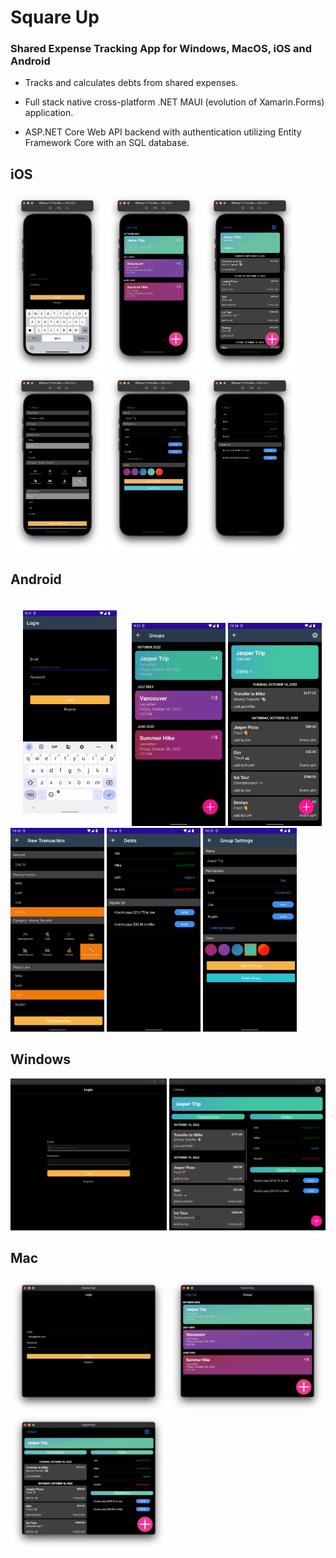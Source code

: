 # Square Up 
### Shared Expense Tracking App for Windows, MacOS, iOS and Android

- Tracks and calculates debts from shared expenses.

- Full stack native cross-platform .NET MAUI (evolution of Xamarin.Forms) application.

- ASP.NET Core Web API backend with authentication utilizing Entity Framework Core with an SQL database.

## iOS
<div>
<img src="https://github.com/mikegreber/SquareUp/blob/master/Screenshots/ios-1.png" alt="drawing" width="150"/>
<img src="https://github.com/mikegreber/SquareUp/blob/master/Screenshots/ios-2.png" alt="drawing" width="150"/>
<img src="https://github.com/mikegreber/SquareUp/blob/master/Screenshots/ios-3.png" alt="drawing" width="150"/>
<img src="https://github.com/mikegreber/SquareUp/blob/master/Screenshots/ios-4.png" alt="drawing" width="150"/>
<img src="https://github.com/mikegreber/SquareUp/blob/master/Screenshots/ios-5.png" alt="drawing" width="150"/>
<img src="https://github.com/mikegreber/SquareUp/blob/master/Screenshots/ios-6.png" alt="drawing" width="150"/>
</div>

## Android
<div>
<img src="https://github.com/mikegreber/SquareUp/blob/master/Screenshots/android-2.png" style="margin:20px;" alt="drawing" width="150"/>
<img src="https://github.com/mikegreber/SquareUp/blob/master/Screenshots/android-3.png" alt="drawing" width="150"/>
<img src="https://github.com/mikegreber/SquareUp/blob/master/Screenshots/android-4.png" alt="drawing" width="150"/>
<img src="https://github.com/mikegreber/SquareUp/blob/master/Screenshots/android-5.png" alt="drawing" width="150"/>
<img src="https://github.com/mikegreber/SquareUp/blob/master/Screenshots/android-6.png" alt="drawing" width="150"/>
<img src="https://github.com/mikegreber/SquareUp/blob/master/Screenshots/android-7.png" alt="drawing" width="150"/>
</div>

## Windows
<div>
<img src="https://github.com/mikegreber/SquareUp/blob/master/Screenshots/windows-2.png" alt="drawing" width="250"/>
<img src="https://github.com/mikegreber/SquareUp/blob/master/Screenshots/windows-1.png" alt="drawing" width="250"/>
</div>

## Mac
<div>
<img src="https://github.com/mikegreber/SquareUp/blob/master/Screenshots/mac-1.png" alt="drawing" width="250"/>
<img src="https://github.com/mikegreber/SquareUp/blob/master/Screenshots/mac-2.png" alt="drawing" width="250"/>
<img src="https://github.com/mikegreber/SquareUp/blob/master/Screenshots/mac-3.png" alt="drawing" width="250"/>
</div>
